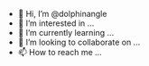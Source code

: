 - 👋 Hi, I’m @dolphinangle
- 👀 I’m interested in ...
- 🌱 I’m currently learning ...
- 💞️ I’m looking to collaborate on ...
- 📫 How to reach me ...

<!---
dolphinangle/dolphinangle is a ✨ special ✨ repository because its `README.md` (this file) appears on your GitHub profile.
You can click the Preview link to take a look at your changes.
--->
